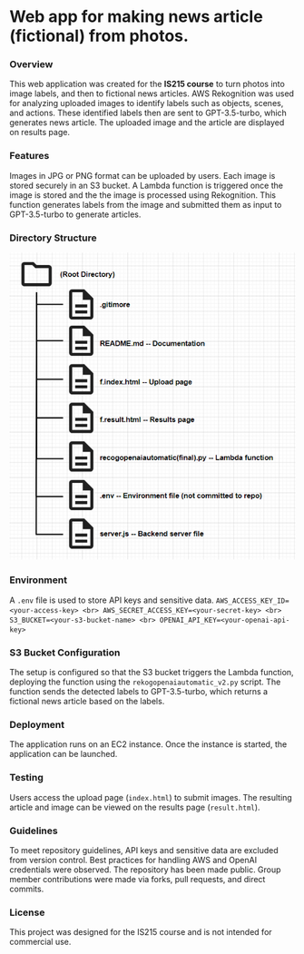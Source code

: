 # Web app for making news article (fictional) from photos.

### Overview
This web application was created for the **IS215 course** to turn photos into image labels, and then to  fictional news articles. AWS Rekognition was used for analyzing uploaded images to identify labels such as objects, scenes, and actions. These identified labels then are sent to GPT-3.5-turbo, which generates news article. The uploaded image and the article are displayed on results page.

### Features
Images in JPG or PNG format can be uploaded by users. Each image is stored securely in an S3 bucket.  A Lambda function is triggered once the image is stored and the the image is processed using Rekognition. This function generates labels from the image and submitted them as input to GPT-3.5-turbo to generate articles.

### Directory Structure
![Image Description](Structure.PNG) 

### Environment
A `.env` file is used to store API keys and sensitive data. 
`AWS_ACCESS_KEY_ID=<your-access-key> <br>
AWS_SECRET_ACCESS_KEY=<your-secret-key> <br>
S3_BUCKET=<your-s3-bucket-name> <br>
OPENAI_API_KEY=<your-openai-api-key> `<br>

### S3 Bucket Configuration
The setup is configured so that the S3 bucket triggers the Lambda function, deploying the function using the `rekogopenaiautomatic_v2.py` script. The function sends the detected labels to GPT-3.5-turbo, which returns a fictional news article based on the labels.

### Deployment
The application runs on an EC2 instance. Once the instance is started, the application can be launched. 

### Testing
Users access the upload page (`index.html`) to submit images. The resulting article and image can be viewed on the results page (`result.html`).

### Guidelines
To meet repository guidelines, API keys and sensitive data are excluded from version control. Best practices for handling AWS and OpenAI credentials were observed. The repository has been made public. Group member contributions were made via forks, pull requests, and direct commits.

### License
This project was designed for the IS215 course and is not intended for commercial use.
